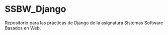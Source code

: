 # SSBW_Django
Repositorio para las prácticas de Django de la asignatura Sistemas Software Basados en Web.
